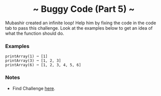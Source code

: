<h1 align='center'>~ Buggy Code (Part 5) ~</h1>

<p>Mubashir created an infinite loop! Help him by fixing the code in the code tab to pass this challenge. Look at the examples below to get an idea of what the function should do.</p>

<h3>Examples</h3>

```
printArray(1) ➞ [1]
printArray(3) ➞ [1, 2, 3]
printArray(6) ➞ [1, 2, 3, 4, 5, 6]
```

<h3>Notes</h3>
<ul>
  <li>Find Challenge <a href="https://edabit.com/challenge/4iCsexZgmDEMMxj46">here</a>.</li>
</ul>